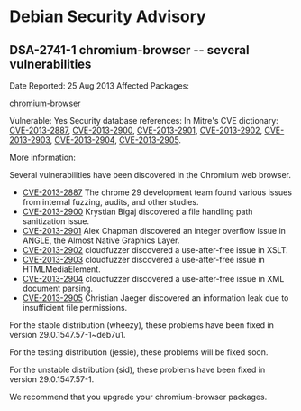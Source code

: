 
Debian Security Advisory
========================


DSA-2741-1 chromium-browser -- several vulnerabilities
------------------------------------------------------



Date Reported:
25 Aug 2013
Affected Packages:

[chromium-browser](https://packages.debian.org/src:chromium-browser)

Vulnerable:
Yes
Security database references:
In Mitre's CVE dictionary: [CVE-2013-2887](https://security-tracker.debian.org/tracker/CVE-2013-2887), [CVE-2013-2900](https://security-tracker.debian.org/tracker/CVE-2013-2900), [CVE-2013-2901](https://security-tracker.debian.org/tracker/CVE-2013-2901), [CVE-2013-2902](https://security-tracker.debian.org/tracker/CVE-2013-2902), [CVE-2013-2903](https://security-tracker.debian.org/tracker/CVE-2013-2903), [CVE-2013-2904](https://security-tracker.debian.org/tracker/CVE-2013-2904), [CVE-2013-2905](https://security-tracker.debian.org/tracker/CVE-2013-2905).  

More information:

Several vulnerabilities have been discovered in the Chromium web browser.


* [CVE-2013-2887](https://security-tracker.debian.org/tracker/CVE-2013-2887)
The chrome 29 development team found various issues from internal
 fuzzing, audits, and other studies.
* [CVE-2013-2900](https://security-tracker.debian.org/tracker/CVE-2013-2900)
Krystian Bigaj discovered a file handling path sanitization issue.
* [CVE-2013-2901](https://security-tracker.debian.org/tracker/CVE-2013-2901)
Alex Chapman discovered an integer overflow issue in ANGLE, the
 Almost Native Graphics Layer.
* [CVE-2013-2902](https://security-tracker.debian.org/tracker/CVE-2013-2902)
cloudfuzzer discovered a use-after-free issue in XSLT.
* [CVE-2013-2903](https://security-tracker.debian.org/tracker/CVE-2013-2903)
cloudfuzzer discovered a use-after-free issue in HTMLMediaElement.
* [CVE-2013-2904](https://security-tracker.debian.org/tracker/CVE-2013-2904)
cloudfuzzer discovered a use-after-free issue in XML document
 parsing.
* [CVE-2013-2905](https://security-tracker.debian.org/tracker/CVE-2013-2905)
Christian Jaeger discovered an information leak due to insufficient
 file permissions.


For the stable distribution (wheezy), these problems have been fixed in
version 29.0.1547.57-1~deb7u1.


For the testing distribution (jessie), these problems will be fixed soon.


For the unstable distribution (sid), these problems have been fixed in
version 29.0.1547.57-1.


We recommend that you upgrade your chromium-browser packages.






